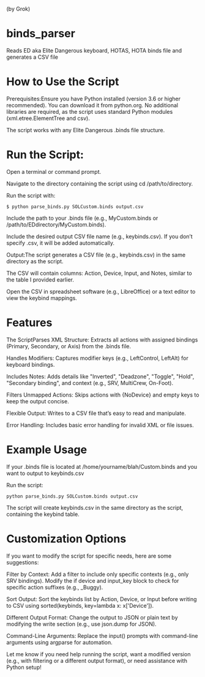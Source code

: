 (by Grok)

# binds_parser
Reads ED aka Elite Dangerous keyboard, HOTAS, HOTA binds file and generates a CSV file 

# How to Use the Script

Prerequisites:Ensure you have Python installed (version 3.6 or higher recommended). You can download it from python.org.
No additional libraries are required, as the script uses standard Python modules (xml.etree.ElementTree and csv).

The script works with any Elite Dangerous .binds file structure.

# Run the Script:

Open a terminal or command prompt.

Navigate to the directory containing the script using cd /path/to/directory.

Run the script with: 
```
$ python parse_binds.py SOLCustom.binds output.csv
```
Include the path to your .binds file (e.g., MyCustom.binds or /path/to/EDdirectory/MyCustom.binds).

Include the desired output CSV file name (e.g., keybinds.csv). If you don’t specify .csv, it will be added automatically.

Output:The script generates a CSV file (e.g., keybinds.csv) in the same directory as the script.

The CSV will contain columns: Action, Device, Input, and Notes, similar to the table I provided earlier.

Open the CSV in spreadsheet software (e.g., LibreOffice) or a text editor to view the keybind mappings.

# Features 

The ScriptParses XML Structure: Extracts all actions with assigned bindings (Primary, Secondary, or Axis) from the .binds file.

Handles Modifiers: Captures modifier keys (e.g., LeftControl, LeftAlt) for keyboard bindings.

Includes Notes: Adds details like "Inverted", "Deadzone", "Toggle", "Hold", "Secondary binding", and context (e.g., SRV, MultiCrew, On-Foot).

Filters Unmapped Actions: Skips actions with {NoDevice} and empty keys to keep the output concise.

Flexible Output: Writes to a CSV file that’s easy to read and manipulate.

Error Handling: Includes basic error handling for invalid XML or file issues.

# Example Usage

If your .binds file is located at /home/yourname/blah/Custom.binds and you want to output to keybinds.csv 

Run the script: 
```
python parse_binds.py SOLCustom.binds output.csv
```

The script will create keybinds.csv in the same directory as the script, containing the keybind table.

# Customization Options

If you want to modify the script for specific needs, here are some suggestions:

Filter by Context: Add a filter to include only specific contexts (e.g., only SRV bindings). Modify the if device and input_key block to check for specific action suffixes (e.g., _Buggy).

Sort Output: Sort the keybinds list by Action, Device, or Input before writing to CSV using sorted(keybinds, key=lambda x: x['Device']).

Different Output Format: Change the output to JSON or plain text by modifying the write section (e.g., use json.dump for JSON).

Command-Line Arguments: Replace the input() prompts with command-line arguments using argparse for automation.

Let me know if you need help running the script, want a modified version (e.g., with filtering or a different output format), or need assistance with Python setup!

